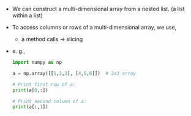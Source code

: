 - We can construct a multi-dimensional array from a nested list.  (a list within a list)
- To access columns or rows of a multi-dimensional array, we use,
    - a method calls → slicing

- e. g.,
    
    ```python
    import numpy as np
    
    a = np.array([[1,2,3], [4,5,6]])  # 2x3 array
    
    # Print first row of a:
    print(a[0,:])
    
    # Print second column of a:
    print(a[:,1])
    ```
